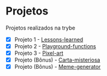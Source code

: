 # Projetos

Projetos realizados na trybe

- [x] Projeto 1 - [Lessons-learned](https://imvictorm.github.io/Projetos/lessons-learned/)
- [x] Projeto 2 - [Playground-functions](https://github.com/ImVictorM/Projetos/tree/main/playground-functions/src)
- [x] Projeto 3 - [Pixel-art](https://imvictorm.github.io/pixel-art/)
- [x] Projeto (Bônus) - [Carta-misteriosa](https://imvictorm.github.io/carta-misteriosa/)
- [x] Projeto (Bônus) - [Meme-generator](https://imvictorm.github.io/meme-generator/)
